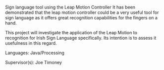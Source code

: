 Sign language tool using the Leap Motion Controller
It has been demonstrated that the leap motion controller could be a very useful tool for sign language as it 
offers great recognition capabilities for the fingers on a hand. 

This project will investigate the application of the Leap Motion to recognition for Irish Sign Language specifically.
Its intention is to assess it usefulness in this regard. 

Languages: Java/Processing

Supervisor(s): Joe Timoney

